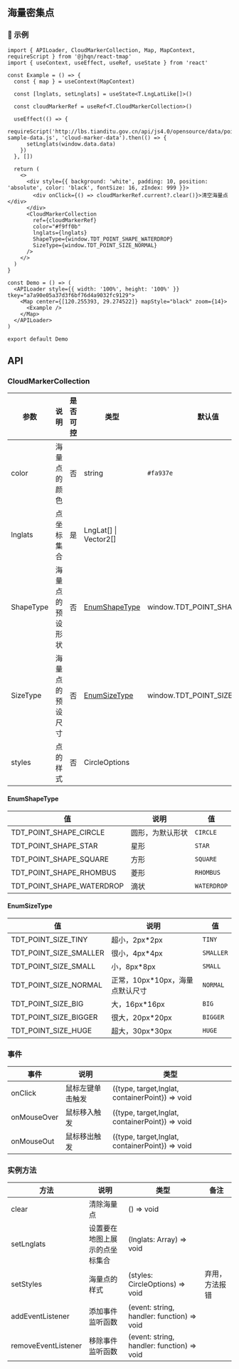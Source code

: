 ## 海量密集点

### 🔨 示例

```tsx
import { APILoader, CloudMarkerCollection, Map, MapContext, requireScript } from '@jhqn/react-tmap'
import { useContext, useEffect, useRef, useState } from 'react'

const Example = () => {
  const { map } = useContext(MapContext)

  const [lnglats, setLnglats] = useState<T.LngLatLike[]>()

  const cloudMarkerRef = useRef<T.CloudMarkerCollection>()

  useEffect(() => {
    requireScript('http://lbs.tianditu.gov.cn/api/js4.0/opensource/data/points-sample-data.js', 'cloud-marker-data').then(() => {
      setLnglats(window.data.data)
    })
  }, [])

  return (
    <>
      <div style={{ background: 'white', padding: 10, position: 'absolute', color: 'black', fontSize: 16, zIndex: 999 }}>
        <div onClick={() => cloudMarkerRef.current?.clear()}>清空海量点</div>
      </div>
      <CloudMarkerCollection
        ref={cloudMarkerRef}
        color="#f9ff0b"
        lnglats={lnglats}
        ShapeType={window.TDT_POINT_SHAPE_WATERDROP}
        SizeType={window.TDT_POINT_SIZE_NORMAL}
      />
    </>
  )
}

const Demo = () => (
  <APILoader style={{ width: '100%', height: '100%' }} tkey="a7a90e05a37d3f6bf76d4a9032fc9129">
    <Map center={[120.255393, 29.274522]} mapStyle="black" zoom={14}>
      <Example />
    </Map>
  </APILoader>
)

export default Demo
```

## API

### CloudMarkerCollection

| 参数      | 说明             | 是否可控 | 类型                            | 默认值                        |
| --------- | ---------------- | -------- | ------------------------------- | ----------------------------- |
| color     | 海量点的颜色     | 否       | string                          | `#fa937e`                     |
| lnglats   | 点坐标集合       | 是       | LngLat[] \| Vector2[]           |                               |
| ShapeType | 海量点的预设形状 | 否       | [EnumShapeType](#enumshapetype) | window.TDT_POINT_SHAPE_CIRCLE |
| SizeType  | 海量点的预设尺寸 | 否       | [EnumSizeType](#enumsizetype)   | window.TDT_POINT_SIZE_NORMAL  |
| styles    | 点的样式         | 否       | CircleOptions                   |                               |

#### EnumShapeType

| 值                        | 说明             | 值          |
| ------------------------- | ---------------- | ----------- |
| TDT_POINT_SHAPE_CIRCLE    | 圆形，为默认形状 | `CIRCLE`    |
| TDT_POINT_SHAPE_STAR      | 星形             | `STAR`      |
| TDT_POINT_SHAPE_SQUARE    | 方形             | `SQUARE`    |
| TDT_POINT_SHAPE_RHOMBUS   | 菱形             | `RHOMBUS`   |
| TDT_POINT_SHAPE_WATERDROP | 滴状             | `WATERDROP` |

#### EnumSizeType

| 值                     | 说明                            | 值        |
| ---------------------- | ------------------------------- | --------- |
| TDT_POINT_SIZE_TINY    | 超小，2px*2px                   | `TINY`    |
| TDT_POINT_SIZE_SMALLER | 很小，4px*4px                   | `SMALLER` |
| TDT_POINT_SIZE_SMALL   | 小，8px*8px                     | `SMALL`   |
| TDT_POINT_SIZE_NORMAL  | 正常，10px*10px，海量点默认尺寸 | `NORMAL`  |
| TDT_POINT_SIZE_BIG     | 大，16px*16px                   | `BIG`     |
| TDT_POINT_SIZE_BIGGER  | 很大，20px*20px                 | `BIGGER`  |
| TDT_POINT_SIZE_HUGE    | 超大，30px*30px                 | `HUGE`    |

### 事件

| 事件        | 说明             | 类型                                            |
| ----------- | ---------------- | ----------------------------------------------- |
| onClick     | 鼠标左键单击触发 | ({type, target,lnglat, containerPoint}) => void |
| onMouseOver | 鼠标移入触发     | ({type, target,lnglat, containerPoint}) => void |
| onMouseOut  | 鼠标移出触发     | ({type, target,lnglat, containerPoint}) => void |

### 实例方法

| 方法                | 说明                           | 类型                                       | 备注           |
| ------------------- | ------------------------------ | ------------------------------------------ | -------------- |
| clear               | 清除海量点                     | () => void                                 |                |
| setLnglats          | 设置要在地图上展示的点坐标集合 | (lnglats: Array<LngLat>) => void           |                |
| setStyles           | 海量点的样式                   | (styles: CircleOptions) => void            | 弃用，方法报错 |
| addEventListener    | 添加事件监听函数               | (event: string, handler: function) => void |                |
| removeEventListener | 移除事件监听函数               | (event: string, handler: function) => void |                |
